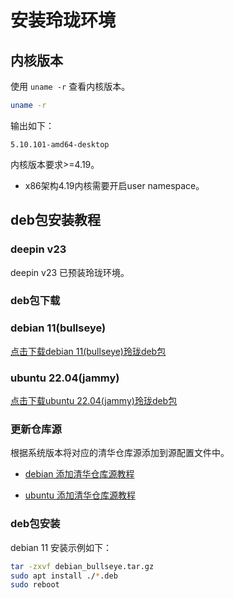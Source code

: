 # 安装玲珑环境

## 内核版本

使用 `uname -r` 查看内核版本。

```bash
uname -r
```

输出如下：

```text
5.10.101-amd64-desktop
```

内核版本要求>=4.19。

* x86架构4.19内核需要开启user namespace。

## deb包安装教程
### deepin v23

deepin v23 已预装玲珑环境。

### deb包下载

### debian 11(bullseye)

[点击下载debian 11(bullseye)玲珑deb包](https://github.com/linuxdeepin/linglong-hub/releases/download/1.3.3/debian_bullseye.tar.gz)

### ubuntu 22.04(jammy)

[点击下载ubuntu 22.04(jammy)玲珑deb包](https://github.com/linuxdeepin/linglong-hub/releases/download/1.3.3/ubuntu_jammy.tar.gz)

### 更新仓库源

根据系统版本将对应的清华仓库源添加到源配置文件中。

* [debian 添加清华仓库源教程](https://mirrors.tuna.tsinghua.edu.cn/help/debian/)

* [ubuntu 添加清华仓库源教程](https://mirrors.tuna.tsinghua.edu.cn/help/ubuntu/)

### deb包安装

debian 11 安装示例如下：

```bash
tar -zxvf debian_bullseye.tar.gz
sudo apt install ./*.deb
sudo reboot
```
